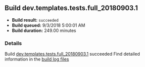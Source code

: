 ## Build dev.templates.tests.full_20180903.1
- **Build result:** `succeeded`
- **Build queued:** 9/3/2018 5:00:01 AM
- **Build duration:** 249.00 minutes
### Details
Build [dev.templates.tests.full_20180903.1](https://winappstudio.visualstudio.com/web/build.aspx?pcguid=a4ef43be-68ce-4195-a619-079b4d9834c2&builduri=vstfs%3a%2f%2f%2fBuild%2fBuild%2f26201) succeeded
Find detailed information in the [build log files](https://uwpctdiags.blob.core.windows.net/buildlogs/dev.templates.tests.full_20180903.1_logs.zip)
